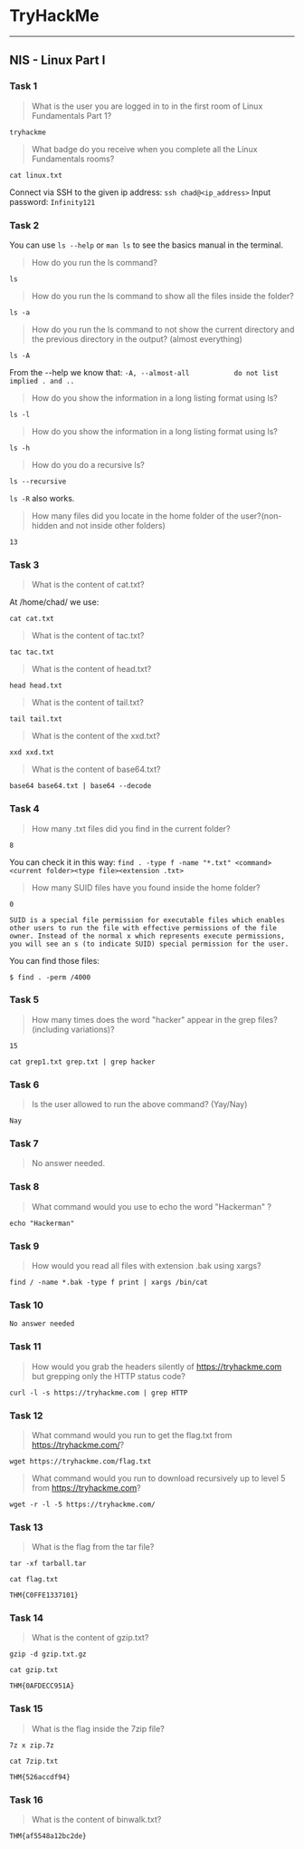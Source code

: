 # TryHackMe 

---

## NIS - Linux Part I

### Task 1

> What is the user you are logged in to in the first room of Linux Fundamentals Part 1?

`tryhackme`

> What badge do you receive when you complete all the Linux Fundamentals rooms?

`cat linux.txt`

Connect via SSH to the given ip address: `ssh chad@<ip_address>`
Input password: `Infinity121`


### Task 2

You can use `ls --help` or `man ls` to see the basics manual in the terminal.

> How do you run the ls command?

`ls`

> How do you run the ls command to show all the files inside the folder?

`ls -a`

> How do you run the ls command to not show the current directory and the previous directory in the output? (almost everything)

`ls -A`

From the --help we know that: 
`-A, --almost-all           do not list implied . and ..`

> How do you show the information in a long listing format using ls?

`ls -l`

> How do you show the information in a long listing format using ls?

`ls -h`

> How do you do a recursive ls?

`ls --recursive`

`ls -R` also works.

> How many files did you locate in the home folder of the user?(non-hidden and not inside other folders)

`13`

### Task 3

> What is the content of cat.txt?

At /home/chad/ we use:

`cat cat.txt`

> What is the content of tac.txt?

`tac tac.txt`

> What is the content of head.txt?

`head head.txt`

> What is the content of tail.txt?

`tail tail.txt`

> What is the content of the xxd.txt?

`xxd xxd.txt`

> What is the content of base64.txt?

`base64 base64.txt | base64 --decode`


### Task 4

> How many .txt files did you find in the current folder?

`8`

You can check it in this way:
`find . -type f -name "*.txt"
<command><current folder><type file><extension .txt>`

> How many SUID files have you found inside the home folder?

`0`

`SUID is a special file permission for executable files which enables other users to run the file with effective permissions of the file owner. Instead of the normal x which represents execute permissions, you will see an s (to indicate SUID) special permission for the user.`

You can find those files:

`$ find . -perm /4000`

### Task 5

> How many times does the word "hacker" appear in the grep files? (including variations)?

`15`

`cat grep1.txt grep.txt | grep hacker`

### Task 6

> Is the user allowed to run the above command? (Yay/Nay)

`Nay`

### Task 7

> No answer needed.

### Task 8

> What command would you use to echo the word "Hackerman" ?

`echo "Hackerman"`

### Task 9

> How would you read all files with extension .bak using xargs?

`find / -name *.bak -type f print | xargs /bin/cat`

### Task 10

`No answer needed`

### Task 11

> How would you grab the headers silently of https://tryhackme.com but grepping only the HTTP status code?

`curl -l -s https://tryhackme.com | grep HTTP`

### Task 12

> What command would you run to get the flag.txt from https://tryhackme.com/?

`wget https://tryhackme.com/flag.txt`

> What command would you run to download recursively up to level 5 from https://tryhackme.com?

`wget -r -l -5 https://tryhackme.com/`

### Task 13

> What is the flag from the tar file?

`tar -xf tarball.tar`

`cat flag.txt`

`THM{C0FFE1337101}`

### Task 14

> What is the content of gzip.txt?

`gzip -d gzip.txt.gz`

`cat gzip.txt`

`THM{0AFDECC951A}`

### Task 15

> What is the flag inside the 7zip file?

`7z x zip.7z`

`cat 7zip.txt`

`THM{526accdf94}`

### Task 16

> What is the content of binwalk.txt?

`THM{af5548a12bc2de}`
